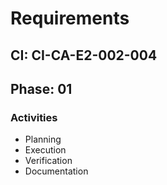 # Requirements

## CI: CI-CA-E2-002-004
## Phase: 01

### Activities
- Planning
- Execution
- Verification
- Documentation

